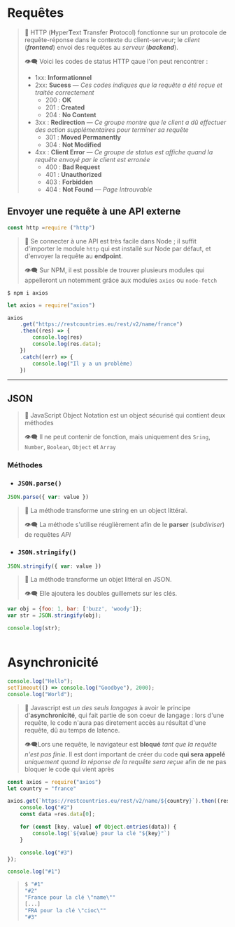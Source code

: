 # Requêtes
> 💬 HTTP (**H**yper**T**ext **T**ransfer **P**rotocol) fonctionne sur un protocole de requête-réponse dans le contexte du client-serveur; le *client* (***frontend***) envoi des requêtes au *serveur* (***backend***).
> 
> 👁‍🗨 Voici les codes de status HTTP qaue l'on peut rencontrer :
> * 1xx: **Informationnel**
> * 2xx: **Sucess** — *Ces codes indiques que la requête a été reçue et traitée correctement*
>   * 200 : **OK**
>   * 201 : **Created**
>   * 204 : **No Content**
> * 3xx : **Redirection** — *Ce groupe montre que le client a dû effectuer des action supplémentaires pour terminer sa requête*
>   * 301 : **Moved Permanently**
>   * 304 : **Not Modified**
> * 4xx : **Client Error** — *Ce groupe de status est affiche quand la requête envoyé par le client est erronée*
>   * 400 : **Bad Request**
>   * 401 : **Unauthorized**
>   * 403 : **Forbidden**
>   * 404 : **Not Found** — *Page Introuvable*
## Envoyer une requête à une API externe
```js
const http =require ("http")
```
> 💬 Se connecter à une API est très facile dans Node ; il suffit d'importer le module `http` qui est installé sur Node par défaut, et d'envoyer la requête au **endpoint**.
> 
> 👁‍🗨 Sur NPM, il est possible de trouver plusieurs modules qui appelleront un notemment grâce aux modules `axios` ou `node-fetch`
```
$ npm i axios
```
```js
let axios = require("axios")

axios
    .get("https://restcountries.eu/rest/v2/name/france")
    .then((res) => {
        console.log(res)
        console.log(res.data);
    })
    .catch((err) => {
        console.log("Il y a un problème)
    })
```
---
## JSON
> 💬 JavaScript Object Notation est un object sécurisé qui contient deux méthodes
> 
> 👁‍🗨 Il ne peut contenir de fonction, mais uniquement des `Sring`, `Number`, `Boolean`, `Object` et `Array`

### Méthodes

* ### `JSON.parse()`
```js
JSON.parse({ var: value })
```
> 💬 La méthode transforme une string en un object littéral.
> 
> 👁‍🗨 La méthode s'utilise réuglièrement afin de le **parser** (*subdiviser*) de requêtes *API*

* ### `JSON.stringify()`
```js
JSON.stringify({ var: value })
```
> 💬 La méthode transforme un objet littéral en JSON.
> 
> 👁‍🗨 Elle ajoutera les doubles guillemets sur les clés.
```js
var obj = {foo: 1, bar: ['buzz', 'woody']};
var str = JSON.stringify(obj);

console.log(str);
```
> ```js
>
> ```

# Asynchronicité
```js
console.log("Hello");
setTimeout(() => console.log("Goodbye"), 2000);
console.log("World");
```
> 💬 Javascript est *un des seuls langages* à avoir le principe d'**asynchronicité**, qui fait partie de son coeur de langage : lors d'une requête, le code n'aura pas diretement accès au résultat d'une requête, dû au temps de latence.
> 
> 👁‍🗨Lors une requête, le navigateur est **bloqué** *tant que la requête n'est pas finie*. Il est dont important de créer du code **qui sera appelé** *uniquement quand la réponse de la requête sera reçue* afin de ne pas bloquer le code qui vient après

```js
const axios = require("axios")
let country = "france"

axios.get(`https://restcountries.eu/rest/v2/name/${country}`).then((res) => {
    console.log("#2")
    const data =res.data[0];

    for (const [key, value] of Object.entries(data)) {
        console.log(`${value} pour la clé "${key}"`)         
    }

    console.log("#3")
});

console.log("#1")
```

> ```js
> $ "#1"
> "#2"
> "France pour la clé \"name\""
> [...]
> "FRA pour la clé \"cioc\""
> "#3"
> ```
